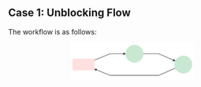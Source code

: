 ## Case 1: Unblocking Flow

The workflow is as follows:

<p align="center">
<a href="https://gnes.ai">
<img src=".github/mermaid-diagram-20190926170713.svg" alt="workflow 1 in test" width=50%>
</a>
</p>